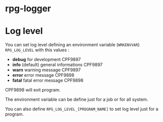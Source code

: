 # rpg-logger

# Log level

You can set log level defining an environment variable (`WRKENVVAR`) `RPG_LOG_LEVEL` with this values :

* **debug** for development CPF9897
* **info** (default) general informations CPF9897
* **warn** warning message CPF9897
* **error** error message CPF9898
* **fatal** fatal error message CPF9898

CPF9898 will exit program.

The environment variable can be define just for a job or for all system.

You can also define `RPG_LOG_LEVEL_[PROGRAM_NAME]` to set log level just for a program.

